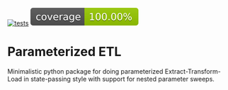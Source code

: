 
[![tests](https://github.com/TRI-AMDD/paretl/workflows/tests/badge.svg)](https://github.com/TRI-AMDD/paretl/workflows/tests/badge.svg)
[![codecoverage](https://raw.githubusercontent.com/jens-hummelshoej-tri/amdd-repos/main/paretl/coverage-badge.svg)](https://raw.githubusercontent.com/jens-hummelshoej-tri/amdd-repos/main/paretl/coverage-badge.svg)

# Parameterized ETL

Minimalistic python package for doing parameterized Extract-Transform-Load in state-passing style with support for nested parameter sweeps.
